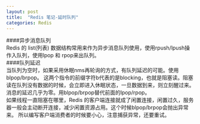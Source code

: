 ```yaml
---
layout: post
title:  "Redis 笔记-延时队列"
categories: Redis
---
```

####异步消息队列  
Redis 的 list(列表) 数据结构常用来作为异步消息队列使用，使用rpush/lpush操作入队列，使用lpop 和 rpop来出队列。  
####队列延迟  
当队列为空时，如果采用休眠nms再轮询的方式，有队列延迟的可能。使用
blpop/brpop。
这两个指令的前缀字符b代表的是blocking，也就是阻塞读。阻塞读在队列没有数据的时候，会立即进入休眠状态，一旦数据到来，则立刻醒过来。消息的延迟几乎为零。用blpop/brpop替代前面的lpop/rpop。  
如果线程一直阻塞在哪里，Redis 的客户端连接就成了闲置连接，闲置过久，服务器一般会主动断开连接，减少闲置资源占用。这个时候blpop/brpop会抛出异常来。
所以编写客户端消费者的时候要小心，注意捕获异常，还要重试。  

